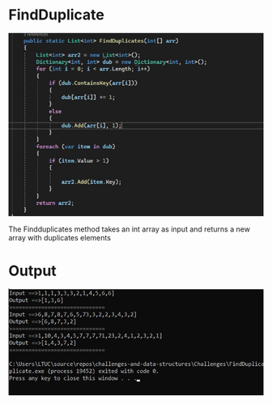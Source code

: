 # FindDuplicate

![FindDuplicate](./Find-Duplicate.jpg)

The Findduplicates method takes an int array as input and returns a new array with duplicates elements

# Output 

![output](./output.jpg)
